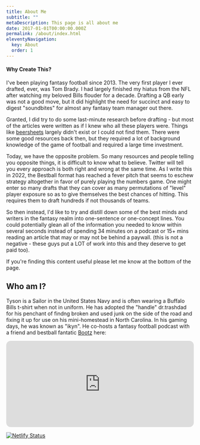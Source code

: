 ```yaml
---
title: About Me
subtitle: ""
metaDescription: This page is all about me
date: 2017-01-01T00:00:00.000Z
permalink: /about/index.html
eleventyNavigation:
  key: About
  order: 1
---
```

#### Why Create This?

I've been playing fantasy football since 2013. The very first player I ever drafted, ever, was Tom Brady. I had largely finished my hiatus from the NFL after watching my beloved Bills flouder for a decade. Drafting a QB early was not a good move, but it did highlight the need for succinct and easy to digest "soundbites" for almost any fantasy team manager out there. 

Granted, I did try to do some last-minute research before drafting - but most of the articles were written as if I knew who all these players were. Things like [beersheets](https://footballabsurdity.com/beersheet-request-form/) largely didn't exist or I could not find them. There were some good resources back then, but they required a lot of background knowledge of the game of football and required a large time investment.

Today, we have the opposite problem. So many resources and people telling you opposite things, it is difficult to know what to believe. Twitter will tell you every approach is both right and wrong at the same time. As I write this in 2022, the Bestball format has reached a fever pitch that seems to eschew strategy altogether in favor of purely playing the numbers game. One might enter so many drafts that they can cover as many permutations of "level" player exposure so as to give themselves the best chances of hitting. This requires them to draft hundreds if not thousands of teams. 

So then instead, I'd like to try and distill down some of the best minds and writers in the fantasy realm into one-sentence or one-concept lines. You could potentially glean all of the information you needed to know within several seconds instead of spending 34 minutes on a podcast or 15+ mins reading an article that may or may not be behind a paywall. (this is not a negative - these guys put a LOT of work into this and they deserve to get paid too).

If you're finding this content useful please let me know at the bottom of the page.

## Who am I?

Tyson is a Sailor in the United States Navy and is often wearing a Buffalo Bills t-shirt when not in uniform. He has adopted the "handle" dr.trashdad for his penchant of findng broken and used junk on the side of the road and fixing it up for use on his mini-homestead in North Carolina. In his gaming days, he was known as "ikyn". He co-hosts a fantasy football podcast with a friend and bestball fantatic [Bootz](https://twitter/com/bootzfantasy) here: 

<iframe style="border-radius:12px" src="https://open.spotify.com/embed/show/4GhjpeFXec8DqH31X0HqjO?utm_source=generator" width="100%" height="232" frameBorder="0" allowfullscreen="" allow="autoplay; clipboard-write; encrypted-media; fullscreen; picture-in-picture"></iframe>



[![Netlify Status](https://api.netlify.com/api/v1/badges/acc94ad0-2788-446e-85bc-90d023e3b5c8/deploy-status)](https://app.netlify.com/sites/effervescent-jalebi-2a0d53/deploys)